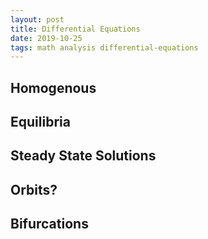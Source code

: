 ```yaml
---
layout: post
title: Differential Equations
date: 2019-10-25
tags: math analysis differential-equations
---
```



## Homogenous

## Equilibria

## Steady State Solutions

## Orbits?

## Bifurcations